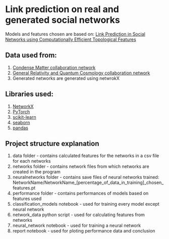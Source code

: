 # Link prediction on real and generated social networks

Models and features chosen are based on: [Link Prediction in Social Networks using
Computationally Efficient Topological Features](https://citeseerx.ist.psu.edu/document?repid=rep1&type=pdf&doi=9f3c2d5364aab82a24e24e56f6013cfc4c404e13)
## Data used from:

1. [Condense Matter collaboration network](https://snap.stanford.edu/data/ca-CondMat.html)
2. [General Relativity and Quantum Cosmology collaboration network](https://snap.stanford.edu/data/ca-GrQc.html)
3. Generated networks are generated using netwrokX


## Libraries used:

1. [NetworkX](https://networkx.org/)
2. [PyTorch](https://pytorch.org/)
3. [scikit-learn](https://scikit-learn.org/stable/)
4. [seaborn](https://seaborn.pydata.org/)
5. [pandas](https://pandas.pydata.org/)

## Project structure explanation

1. data folder - contains calculated features for the networks in a csv file for each networks
2. networks folder - contains network files from which networks are created in the program
3. neuralnetworks folder - contains save files of neural networks trained: NetworkName/NetworkName_[percentage_of_data_in_training]_chosen_features.pt
4. performance folder - contains performances of models based on features used
5. classification_models notebook - used for training every model except neural network
6. network_data python script - used for calculating features from networks
7. neural_network notebook - used for training a neural network
8. report notebook - used for ploting performance data and conclusion

